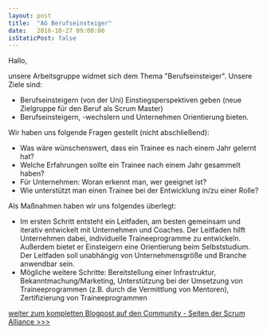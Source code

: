 ```yaml
---
layout: post
title:  "AG Berufseinsteiger"
date:   2016-10-27 09:00:00
isStaticPost: false
---
```

Hallo,<br/>

unsere Arbeitsgruppe widmet sich dem Thema "Berufseinsteiger". Unsere Ziele sind:<br/>

* Berufseinsteigern (von der Uni) Einstiegsperspektiven geben (neue Zielgruppe für den Beruf als Scrum Master)
* Berufseinsteigern, -wechslern und Unternehmen Orientierung bieten.

Wir haben uns folgende Fragen gestellt (nicht abschließend):<br/>
* Was wäre wünschenswert, dass ein Trainee es nach einem Jahr gelernt hat?
* Welche Erfahrungen sollte ein Trainee nach einem Jahr gesammelt haben?
* Für Unternehmen: Woran erkennt man, wer geeignet ist?
* Wie unterstützt man einen Trainee bei der Entwicklung in/zu einer Rolle?

Als Maßnahmen haben wir uns folgendes überlegt:<br/>

* Im ersten Schritt entsteht ein Leitfaden, am besten gemeinsam und iterativ entwickelt mit Unternehmen und Coaches. Der Leitfaden hilft Unternehmen dabei, individuelle Traineeprogramme zu entwickeln. Außerdem bietet er Einsteigern eine Orientierung beim Selbststudium. Der Leitfaden soll unabhängig von Unternehmensgröße und Branche anwendbar sein.
* Mögliche weitere Schritte: Bereitstellung einer Infrastruktur, Bekanntmachung/Marketing, Unterstützung bei der Umsetzung von Traineeprogrammen (z.B. durch die Vermittlung von Mentoren), Zertifizierung von Traineeprogrammen

[weiter zum kompletten Blogpost auf den Community - Seiten der Scrum Alliance >>>](http://membership.scrumalliance.org/blogpost/1482889/260709/AG-Berufseinsteiger)
